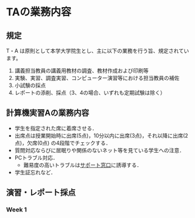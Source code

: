 # TAの業務内容

## 規定
T・A は原則として本学大学院生とし、主に以下の業務を行う旨、規定されています。 
1. 講義担当教員の講義用教材の調査、教材作成および印刷等 
2. 実験、実習、調査実習、コンピューター演習等における担当教員の補佐 
3. 小試験の採点 
4. レポートの添削、採点（3、4の場合、いずれも定期試験は除く）

## 計算機実習Aの業務内容

- 学生を指定された席に着席させる．
- 出席点は授業開始時に出席(5点)，10分以内に出席(3点)，それ以降に出席(2点)，欠席(0点) の4段階でチェックする．
- 質問対応ならびに居眠りや関係のないネット等を見ている学生への注意．
- PCトラブル対応．
  - 難易度の高いトラブルは[サポート窓口](https://kedu2025.ws.hosei.ac.jp/support/support/)に誘導する．
- 学生証忘れなど．

## 演習・レポート採点

### Week 1



